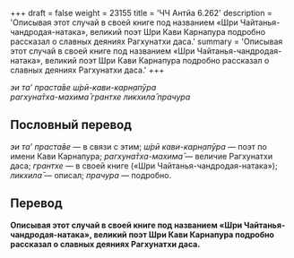 +++
draft = false
weight = 23155
title = 'ЧЧ Антйа 6.262'
description = 'Описывая этот случай в своей книге под названием «Шри Чайтанья-чандродая-натака», великий поэт Шри Кави Карнапура подробно рассказал о славных деяниях Рагхунатхи даса.'
summary = 'Описывая этот случай в своей книге под названием «Шри Чайтанья-чандродая-натака», великий поэт Шри Кави Карнапура подробно рассказал о славных деяниях Рагхунатхи даса.'
+++

_эи та’ праста̄ве ш́рӣ-кави-карн̣апӯра  
рагхуна̄тха-махима̄ грантхе ликхила̄ прачура_

## Пословный перевод

_эи_ _та’_ _праста̄ве_ — в связи с этим; _ш́рӣ_ _кави_\-_карн̣апӯра_ — поэт по имени Кави Карнапура; _рагхуна̄тха_\-_махима̄_ — величие Рагхунатхи даса; _грантхе_ — в своей книге («Шри Чайтанья-чандродая-натака»); _ликхила̄_ — описал; _прачура_ — подробно.

## Перевод

**Описывая этот случай в своей книге под названием «Шри Чайтанья-чандродая-натака», великий поэт Шри Кави Карнапура подробно рассказал о славных деяниях Рагхунатхи даса.**
